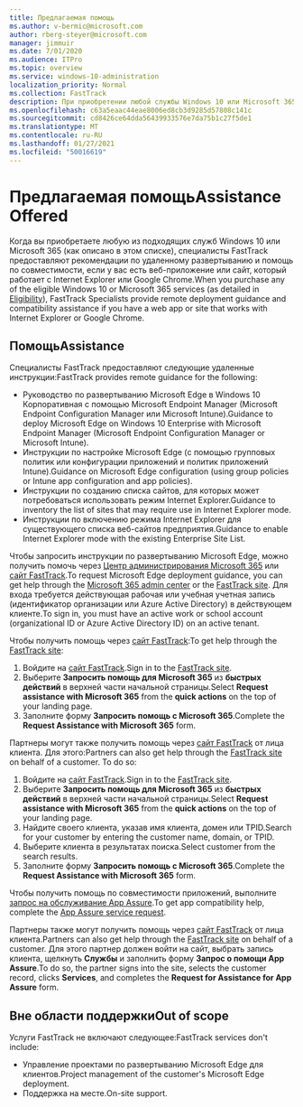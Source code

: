 ```yaml
---
title: Предлагаемая помощь
ms.author: v-bermic@microsoft.com
author: rberg-steyer@microsoft.com
manager: jimmuir
ms.date: 7/01/2020
ms.audience: ITPro
ms.topic: overview
ms.service: windows-10-administration
localization_priority: Normal
ms.collection: FastTrack
description: При приобретении любой службы Windows 10 или Microsoft 365 (см. раздел "Поддерживаемые службы и тарифные планы") специалисты FastTrack предоставляют инструкции по удаленному развертыванию и помощь по обеспечению совместимости, если у вас есть веб-приложение или сайт, поддерживающие Internet Explorer или Google Chrome.
ms.openlocfilehash: c63a5eaac44eae8006ed8cb3d9285d57808c141c
ms.sourcegitcommit: cd8426ce64dda56439933576e7da75b1c27f5de1
ms.translationtype: MT
ms.contentlocale: ru-RU
ms.lasthandoff: 01/27/2021
ms.locfileid: "50016619"
---
```

# <a name="assistance-offered"></a><span data-ttu-id="01074-103">Предлагаемая помощь</span><span class="sxs-lookup"><span data-stu-id="01074-103">Assistance Offered</span></span>

<span data-ttu-id="01074-104">Когда вы приобретаете любую из подходящих служб Windows 10 или [](eligibility.md)Microsoft 365 (как описано в этом списке), специалисты FastTrack предоставляют рекомендации по удаленному развертыванию и помощь по совместимости, если у вас есть веб-приложение или сайт, который работает с Internet Explorer или Google Chrome.</span><span class="sxs-lookup"><span data-stu-id="01074-104">When you purchase any of the eligible Windows 10 or Microsoft 365 services (as detailed in [Eligibility](eligibility.md)), FastTrack Specialists provide remote deployment guidance and compatibility assistance if you have a web app or site that works with Internet Explorer or Google Chrome.</span></span> 

## <a name="assistance"></a><span data-ttu-id="01074-105">Помощь</span><span class="sxs-lookup"><span data-stu-id="01074-105">Assistance</span></span>

<span data-ttu-id="01074-106">Специалисты FastTrack предоставляют следующие удаленные инструкции:</span><span class="sxs-lookup"><span data-stu-id="01074-106">FastTrack provides remote guidance for the following:</span></span>
- <span data-ttu-id="01074-107">Руководство по развертыванию Microsoft Edge в Windows 10 Корпоративная с помощью Microsoft Endpoint Manager (Microsoft Endpoint Configuration Manager или Microsoft Intune).</span><span class="sxs-lookup"><span data-stu-id="01074-107">Guidance to deploy Microsoft Edge on Windows 10 Enterprise with Microsoft Endpoint Manager (Microsoft Endpoint Configuration Manager or Microsoft Intune).</span></span>
- <span data-ttu-id="01074-108">Инструкции по настройке Microsoft Edge (с помощью групповых политик или конфигурации приложений и политик приложений Intune).</span><span class="sxs-lookup"><span data-stu-id="01074-108">Guidance on Microsoft Edge configuration (using group policies or Intune app configuration and app policies).</span></span>
- <span data-ttu-id="01074-109">Инструкции по созданию списка сайтов, для которых может потребоваться использовать режим Internet Explorer.</span><span class="sxs-lookup"><span data-stu-id="01074-109">Guidance to inventory the list of sites that may require use in Internet Explorer mode.</span></span>
- <span data-ttu-id="01074-110">Инструкции по включению режима Internet Explorer для существующего списка веб-сайтов предприятия.</span><span class="sxs-lookup"><span data-stu-id="01074-110">Guidance to enable Internet Explorer mode with the existing Enterprise Site List.</span></span>

<span data-ttu-id="01074-111">Чтобы запросить инструкции по развертыванию Microsoft Edge, можно получить помочь через [Центр администрирования Microsoft 365](https://go.microsoft.com/fwlink/?linkid=2032704) или [сайт FastTrack](https://go.microsoft.com/fwlink/?linkid=780698).</span><span class="sxs-lookup"><span data-stu-id="01074-111">To request Microsoft Edge deployment guidance, you can get help through the [Microsoft 365 admin center](https://go.microsoft.com/fwlink/?linkid=2032704) or the [FastTrack site](https://go.microsoft.com/fwlink/?linkid=780698).</span></span> <span data-ttu-id="01074-112">Для входа требуется действующая рабочая или учебная учетная запись (идентификатор организации или Azure Active Directory) в действующем клиенте.</span><span class="sxs-lookup"><span data-stu-id="01074-112">To sign in, you must have an active work or school account (organizational ID or Azure Active Directory ID) on an active tenant.</span></span> 

<span data-ttu-id="01074-113">Чтобы получить помощь через [сайт FastTrack](https://go.microsoft.com/fwlink/?linkid=780698):</span><span class="sxs-lookup"><span data-stu-id="01074-113">To get help through the [FastTrack site](https://go.microsoft.com/fwlink/?linkid=780698):</span></span> 
1.    <span data-ttu-id="01074-114">Войдите на [сайт FastTrack](https://go.microsoft.com/fwlink/?linkid=780698).</span><span class="sxs-lookup"><span data-stu-id="01074-114">Sign in to the [FastTrack site](https://go.microsoft.com/fwlink/?linkid=780698).</span></span> 
2.    <span data-ttu-id="01074-115">Выберите **Запросить помощь для Microsoft 365** из **быстрых действий** в верхней части начальной страницы.</span><span class="sxs-lookup"><span data-stu-id="01074-115">Select **Request assistance with Microsoft 365** from the **quick actions** on the top of your landing page.</span></span>
3.    <span data-ttu-id="01074-116">Заполните форму **Запросить помощь с Microsoft 365**.</span><span class="sxs-lookup"><span data-stu-id="01074-116">Complete the **Request Assistance with Microsoft 365** form.</span></span>
  
<span data-ttu-id="01074-p102">Партнеры могут также получить помощь через [сайт FastTrack](https://go.microsoft.com/fwlink/?linkid=780698) от лица клиента. Для этого:</span><span class="sxs-lookup"><span data-stu-id="01074-p102">Partners can also get help through the [FastTrack site](https://go.microsoft.com/fwlink/?linkid=780698) on behalf of a customer. To do so:</span></span>
1.    <span data-ttu-id="01074-119">Войдите на [сайт FastTrack](https://go.microsoft.com/fwlink/?linkid=780698).</span><span class="sxs-lookup"><span data-stu-id="01074-119">Sign in to the [FastTrack site](https://go.microsoft.com/fwlink/?linkid=780698).</span></span> 
2.    <span data-ttu-id="01074-120">Выберите **Запросить помощь для Microsoft 365** из **быстрых действий** в верхней части начальной страницы.</span><span class="sxs-lookup"><span data-stu-id="01074-120">Select **Request assistance with Microsoft 365** from the **quick actions** on the top of your landing page.</span></span>
3.    <span data-ttu-id="01074-121">Найдите своего клиента, указав имя клиента, домен или TPID.</span><span class="sxs-lookup"><span data-stu-id="01074-121">Search for your customer by entering the customer name, domain, or TPID.</span></span>
4.    <span data-ttu-id="01074-122">Выберите клиента в результатах поиска.</span><span class="sxs-lookup"><span data-stu-id="01074-122">Select customer from the search results.</span></span>
5.    <span data-ttu-id="01074-123">Заполните форму **Запросить помощь с Microsoft 365**.</span><span class="sxs-lookup"><span data-stu-id="01074-123">Complete the **Request Assistance with Microsoft 365** form.</span></span>
 
<span data-ttu-id="01074-124">Чтобы получить помощь по совместимости приложений, выполните [запрос на обслуживание App Assure](https://go.microsoft.com/fwlink/?linkid=2022721).</span><span class="sxs-lookup"><span data-stu-id="01074-124">To get app compatibility help, complete the [App Assure service request](https://go.microsoft.com/fwlink/?linkid=2022721).</span></span>

<span data-ttu-id="01074-125">Партнеры также могут получить помощь через [сайт FastTrack](https://go.microsoft.com/fwlink/?linkid=780698) от лица клиента.</span><span class="sxs-lookup"><span data-stu-id="01074-125">Partners can also get help through the [FastTrack site](https://go.microsoft.com/fwlink/?linkid=780698) on behalf of a customer.</span></span> <span data-ttu-id="01074-126">Для этого партнер должен войти на сайт, выбрать запись клиента, щелкнуть **Службы** и заполнить форму **Запрос о помощи App Assure**.</span><span class="sxs-lookup"><span data-stu-id="01074-126">To do so, the partner signs into the site, selects the customer record, clicks **Services**, and completes the **Request for Assistance for App Assure** form.</span></span>

## <a name="out-of-scope"></a><span data-ttu-id="01074-127">Вне области поддержки</span><span class="sxs-lookup"><span data-stu-id="01074-127">Out of scope</span></span>

<span data-ttu-id="01074-128">Услуги FastTrack не включают следующее:</span><span class="sxs-lookup"><span data-stu-id="01074-128">FastTrack services don't include:</span></span>
- <span data-ttu-id="01074-129">Управление проектами по развертыванию Microsoft Edge для клиентов.</span><span class="sxs-lookup"><span data-stu-id="01074-129">Project management of the customer's Microsoft Edge deployment.</span></span>
- <span data-ttu-id="01074-130">Поддержка на месте.</span><span class="sxs-lookup"><span data-stu-id="01074-130">On-site support.</span></span>

